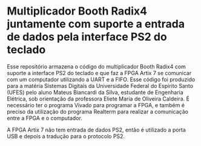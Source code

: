 # Multiplicador Booth Radix4 juntamente com suporte a entrada de dados pela interface PS2 do teclado

Esse repositório armazena o código do multiplicador Booth Radix4 com suporte a interface PS2 do teclado e que faz a FPGA Artix 7 se comunicar com um computador utilizando a UART e a FIFO. Esse código foi produzido para a matéria Sistemas Digitais da Universidade Federal do Espírito Santo (UFES) pelo aluno Mateus Biancardi da Silva, estudante de Engenharia Elétrica, sob orientação da professora Eliete Maria de Oliveira Caldeira.
É necessário ter o programa Vivado para programar a FPGA, e também é preciso da utilização do programa Realterm para realizar a comunicação entre a FPGA e o computador.

A FPGA Artix 7 não tem entrada de dados PS2, então é utilizado a porta USB e depois a tradução para o protocolo PS2.
